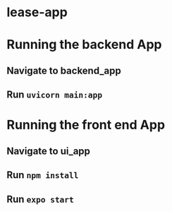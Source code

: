 # lease-app
# Running the backend App
## Navigate to backend_app
## Run `uvicorn main:app`

# Running the front end App
## Navigate to ui_app
## Run `npm install`
## Run `expo start`
